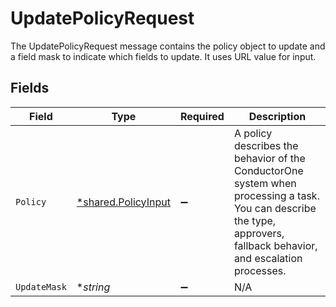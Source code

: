 # UpdatePolicyRequest

The UpdatePolicyRequest message contains the policy object to update and a field mask to indicate which fields to update. It uses URL value for input.


## Fields

| Field                                                                                                                                                                 | Type                                                                                                                                                                  | Required                                                                                                                                                              | Description                                                                                                                                                           |
| --------------------------------------------------------------------------------------------------------------------------------------------------------------------- | --------------------------------------------------------------------------------------------------------------------------------------------------------------------- | --------------------------------------------------------------------------------------------------------------------------------------------------------------------- | --------------------------------------------------------------------------------------------------------------------------------------------------------------------- |
| `Policy`                                                                                                                                                              | [*shared.PolicyInput](../../../pkg/models/shared/policyinput.md)                                                                                                      | :heavy_minus_sign:                                                                                                                                                    | A policy describes the behavior of the ConductorOne system when processing a task. You can describe the type, approvers, fallback behavior, and escalation processes. |
| `UpdateMask`                                                                                                                                                          | **string*                                                                                                                                                             | :heavy_minus_sign:                                                                                                                                                    | N/A                                                                                                                                                                   |